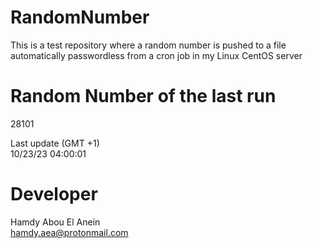 # RandomNumber    
This is a test repository where a random number is pushed to a file automatically passwordless from a cron job in my Linux CentOS server    
# Random Number of the last run   
28101
      
Last update (GMT +1)    
10/23/23 04:00:01
# Developer    
Hamdy Abou El Anein   
hamdy.aea@protonmail.com
